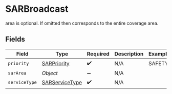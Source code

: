 # SARBroadcast

area is optional. If omitted then corresponds to the
entire coverage area.



## Fields

| Field                                                   | Type                                                    | Required                                                | Description                                             | Example                                                 |
| ------------------------------------------------------- | ------------------------------------------------------- | ------------------------------------------------------- | ------------------------------------------------------- | ------------------------------------------------------- |
| `priority`                                              | [SARPriority](../../models/shared/SARPriority.md)       | :heavy_check_mark:                                      | N/A                                                     | SAFETY                                                  |
| `sarArea`                                               | *Object*                                                | :heavy_minus_sign:                                      | N/A                                                     |                                                         |
| `serviceType`                                           | [SARServiceType](../../models/shared/SARServiceType.md) | :heavy_check_mark:                                      | N/A                                                     |                                                         |
